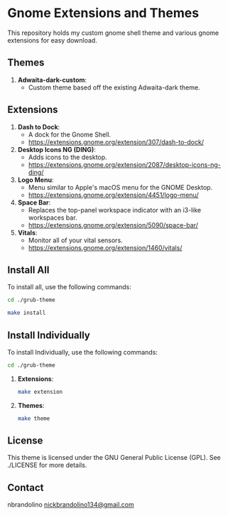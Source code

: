 # Gnome Extensions and Themes
This repository holds my custom gnome shell theme and various gnome extensions for easy download.

## Themes
1. **Adwaita-dark-custom**:
    - Custom theme based off the existing Adwaita-dark theme.

## Extensions
1. **Dash to Dock**:
    - A dock for the Gnome Shell.
    - https://extensions.gnome.org/extension/307/dash-to-dock/
2. **Desktop Icons NG (DING)**:
    - Adds icons to the desktop.
    - https://extensions.gnome.org/extension/2087/desktop-icons-ng-ding/
3. **Logo Menu**:
    - Menu similar to Apple's macOS menu for the GNOME Desktop.
    - https://extensions.gnome.org/extension/4451/logo-menu/
4. **Space Bar**:
    - Replaces the top-panel workspace indicator with an i3-like workspaces bar.
    - https://extensions.gnome.org/extension/5090/space-bar/
5. **Vitals**:
    - Monitor all of your vital sensors.
    - https://extensions.gnome.org/extension/1460/vitals/

## Install All
To install all, use the following commands:
```bash
cd ./grub-theme
```
```bash
make install
```

## Install Individually
To install Individually, use the following commands:
```bash
cd ./grub-theme
```
1. **Extensions**:
    ```bash
    make extension
    ```
2. **Themes**:
    ```bash
    make theme
    ```

## License
This theme is licensed under the GNU General Public License (GPL). See ./LICENSE for more details.

## Contact
nbrandolino
nickbrandolino134@gmail.com
